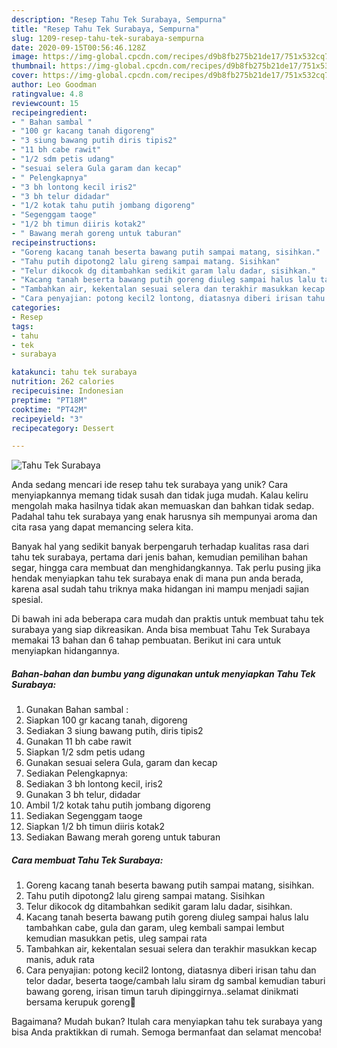 ```yaml
---
description: "Resep Tahu Tek Surabaya, Sempurna"
title: "Resep Tahu Tek Surabaya, Sempurna"
slug: 1209-resep-tahu-tek-surabaya-sempurna
date: 2020-09-15T00:56:46.128Z
image: https://img-global.cpcdn.com/recipes/d9b8fb275b21de17/751x532cq70/tahu-tek-surabaya-foto-resep-utama.jpg
thumbnail: https://img-global.cpcdn.com/recipes/d9b8fb275b21de17/751x532cq70/tahu-tek-surabaya-foto-resep-utama.jpg
cover: https://img-global.cpcdn.com/recipes/d9b8fb275b21de17/751x532cq70/tahu-tek-surabaya-foto-resep-utama.jpg
author: Leo Goodman
ratingvalue: 4.8
reviewcount: 15
recipeingredient:
- " Bahan sambal "
- "100 gr kacang tanah digoreng"
- "3 siung bawang putih diris tipis2"
- "11 bh cabe rawit"
- "1/2 sdm petis udang"
- "sesuai selera Gula garam dan kecap"
- " Pelengkapnya"
- "3 bh lontong kecil iris2"
- "3 bh telur didadar"
- "1/2 kotak tahu putih jombang digoreng"
- "Segenggam taoge"
- "1/2 bh timun diiris kotak2"
- " Bawang merah goreng untuk taburan"
recipeinstructions:
- "Goreng kacang tanah beserta bawang putih sampai matang, sisihkan."
- "Tahu putih dipotong2 lalu gireng sampai matang. Sisihkan"
- "Telur dikocok dg ditambahkan sedikit garam lalu dadar, sisihkan."
- "Kacang tanah beserta bawang putih goreng diuleg sampai halus lalu tambahkan cabe, gula dan garam, uleg kembali sampai lembut kemudian masukkan petis, uleg sampai rata"
- "Tambahkan air, kekentalan sesuai selera dan terakhir masukkan kecap manis, aduk rata"
- "Cara penyajian: potong kecil2 lontong, diatasnya diberi irisan tahu dan telor dadar, beserta taoge/cambah lalu siram dg sambal kemudian taburi bawang goreng, irisan timun taruh dipinggirnya..selamat dinikmati bersama kerupuk goreng🤤"
categories:
- Resep
tags:
- tahu
- tek
- surabaya

katakunci: tahu tek surabaya 
nutrition: 262 calories
recipecuisine: Indonesian
preptime: "PT18M"
cooktime: "PT42M"
recipeyield: "3"
recipecategory: Dessert

---
```



![Tahu Tek Surabaya](https://img-global.cpcdn.com/recipes/d9b8fb275b21de17/751x532cq70/tahu-tek-surabaya-foto-resep-utama.jpg)

Anda sedang mencari ide resep tahu tek surabaya yang unik? Cara menyiapkannya memang tidak susah dan tidak juga mudah. Kalau keliru mengolah maka hasilnya tidak akan memuaskan dan bahkan tidak sedap. Padahal tahu tek surabaya yang enak harusnya sih mempunyai aroma dan cita rasa yang dapat memancing selera kita.

Banyak hal yang sedikit banyak berpengaruh terhadap kualitas rasa dari tahu tek surabaya, pertama dari jenis bahan, kemudian pemilihan bahan segar, hingga cara membuat dan menghidangkannya. Tak perlu pusing jika hendak menyiapkan tahu tek surabaya enak di mana pun anda berada, karena asal sudah tahu triknya maka hidangan ini mampu menjadi sajian spesial.




Di bawah ini ada beberapa cara mudah dan praktis untuk membuat tahu tek surabaya yang siap dikreasikan. Anda bisa membuat Tahu Tek Surabaya memakai 13 bahan dan 6 tahap pembuatan. Berikut ini cara untuk menyiapkan hidangannya.

<!--inarticleads1-->

##### Bahan-bahan dan bumbu yang digunakan untuk menyiapkan Tahu Tek Surabaya:

1. Gunakan  Bahan sambal :
1. Siapkan 100 gr kacang tanah, digoreng
1. Sediakan 3 siung bawang putih, diris tipis2
1. Gunakan 11 bh cabe rawit
1. Siapkan 1/2 sdm petis udang
1. Gunakan sesuai selera Gula, garam dan kecap
1. Sediakan  Pelengkapnya:
1. Sediakan 3 bh lontong kecil, iris2
1. Gunakan 3 bh telur, didadar
1. Ambil 1/2 kotak tahu putih jombang digoreng
1. Sediakan Segenggam taoge
1. Siapkan 1/2 bh timun diiris kotak2
1. Sediakan  Bawang merah goreng untuk taburan




<!--inarticleads2-->

##### Cara membuat Tahu Tek Surabaya:

1. Goreng kacang tanah beserta bawang putih sampai matang, sisihkan.
1. Tahu putih dipotong2 lalu gireng sampai matang. Sisihkan
1. Telur dikocok dg ditambahkan sedikit garam lalu dadar, sisihkan.
1. Kacang tanah beserta bawang putih goreng diuleg sampai halus lalu tambahkan cabe, gula dan garam, uleg kembali sampai lembut kemudian masukkan petis, uleg sampai rata
1. Tambahkan air, kekentalan sesuai selera dan terakhir masukkan kecap manis, aduk rata
1. Cara penyajian: potong kecil2 lontong, diatasnya diberi irisan tahu dan telor dadar, beserta taoge/cambah lalu siram dg sambal kemudian taburi bawang goreng, irisan timun taruh dipinggirnya..selamat dinikmati bersama kerupuk goreng🤤




Bagaimana? Mudah bukan? Itulah cara menyiapkan tahu tek surabaya yang bisa Anda praktikkan di rumah. Semoga bermanfaat dan selamat mencoba!
